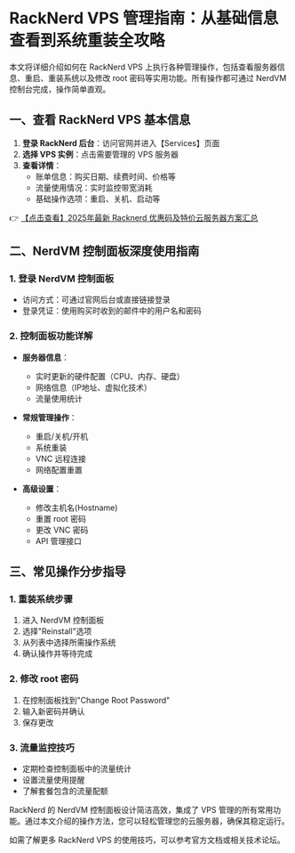 # RackNerd VPS 管理指南：从基础信息查看到系统重装全攻略

本文将详细介绍如何在 RackNerd VPS 上执行各种管理操作，包括查看服务器信息、重启、重装系统以及修改 root 密码等实用功能。所有操作都可通过 NerdVM 控制台完成，操作简单直观。

## 一、查看 RackNerd VPS 基本信息

1. **登录 RackNerd 后台**：访问官网并进入【Services】页面
2. **选择 VPS 实例**：点击需要管理的 VPS 服务器
3. **查看详情**：
   - 账单信息：购买日期、续费时间、价格等
   - 流量使用情况：实时监控带宽消耗
   - 基础操作选项：重启、关机、启动等

👉 [【点击查看】2025年最新 Racknerd 优惠码及特价云服务器方案汇总](https://bit.ly/Rack_Nerd)

## 二、NerdVM 控制面板深度使用指南

### 1. 登录 NerdVM 控制面板
- 访问方式：可通过官网后台或直接链接登录
- 登录凭证：使用购买时收到的邮件中的用户名和密码

### 2. 控制面板功能详解
- **服务器信息**：
  - 实时更新的硬件配置（CPU、内存、硬盘）
  - 网络信息（IP地址、虚拟化技术）
  - 流量使用统计

- **常规管理操作**：
  - 重启/关机/开机
  - 系统重装
  - VNC 远程连接
  - 网络配置重置

- **高级设置**：
  - 修改主机名(Hostname)
  - 重置 root 密码
  - 更改 VNC 密码
  - API 管理接口

## 三、常见操作分步指导

### 1. 重装系统步骤
1. 进入 NerdVM 控制面板
2. 选择"Reinstall"选项
3. 从列表中选择所需操作系统
4. 确认操作并等待完成

### 2. 修改 root 密码
1. 在控制面板找到"Change Root Password"
2. 输入新密码并确认
3. 保存更改

### 3. 流量监控技巧
- 定期检查控制面板中的流量统计
- 设置流量使用提醒
- 了解套餐包含的流量配额

RackNerd 的 NerdVM 控制面板设计简洁高效，集成了 VPS 管理的所有常用功能。通过本文介绍的操作方法，您可以轻松管理您的云服务器，确保其稳定运行。

如需了解更多 RackNerd VPS 的使用技巧，可以参考官方文档或相关技术论坛。